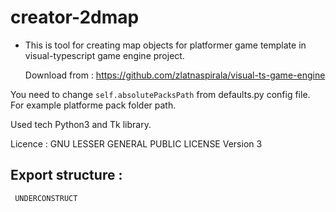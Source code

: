 # creator-2dmap #

 - This is tool for creating map objects for platformer game template
   in visual-typescript game engine project.

   Download from :
   https://github.com/zlatnaspirala/visual-ts-game-engine

 You need to change `self.absolutePacksPath` from defaults.py config file.
 For example platforme pack folder path.

 Used tech Python3 and Tk library.

 Licence :
  GNU LESSER GENERAL PUBLIC LICENSE Version 3


## Export structure : ##

 ```
  UNDERCONSTRUCT
 ```
